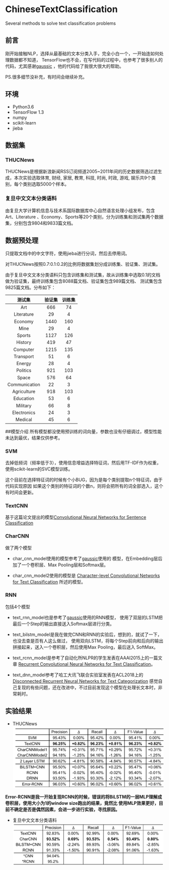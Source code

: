 # ChineseTextClassification
Several methods to solve text classification problems
## 前言
刚开始接触NLP，选择从最基础的文本分类入手，完全小白一个，一开始连如何处理数据都不知道，
TensorFlow也不会，在写代码的过程中，也参考了很多别人的代码，尤其感谢[gaussic](https://github.com/gaussic/text-classification-cnn-rnn)
，他的代码给了我很大很大的帮助。

PS.很多细节没补充，有时间会继续补充。

## 环境
+ Python3.6
+ TensorFlow 1.3
+ numpy
+ scikit-learn
+ jieba
## 数据集
### THUCNews
THUCNews是根据新浪新闻RSS订阅频道2005~2011年间的历史数据筛选过滤生成，本次实验选取体育, 财经, 家居, 教育, 科技, 时尚, 时政, 游戏, 娱乐共9个类别，每个类别选取5000个样本。
### 复旦中文文本分类语料
由复旦大学计算机信息与技术系国际数据库中心自然语言处理小组发布，包含Art、Literature 、Economy、Sports等20个类别，分为训练集和测试集两个数据集，分别包含9804和9833篇文档。
## 数据预处理
只提取文档中的中文字符，使用jieba进行分词，然后去停用词。

对THUCNews按照0.7:0.1:0.2的比例将数据集划分成训练集、验证集、测试集。

由于复旦中文文本分类语料只包含训练集和测试集，故从训练集中选取0.1的文档做为验证集，最终训练集包含8088篇文档、验证集包含989篇文档、
测试集包含9825篇文档。分布如下：

测试集 | 验证集 | 训练集
:---:|:---:|:---:
Art	| 666 | 74	| 742
Literature | 29 | 4 | 34
Economy	| 1440 | 160 | 1601
Mine | 29 | 4 | 34
Sports | 1127 | 126	| 1254
History | 419 | 47 | 468
Computer | 1215 | 135 | 1350
Transport | 51 | 6 | 59
Energy | 28 | 4 | 33
Politics | 921 | 103 | 1026
Space | 576 | 64 | 642
Communication | 22 | 3 | 27
Agriculture	| 918 | 103	| 1022
Education | 53 | 6 | 61
Military | 66 | 8 | 76
Electronics	| 24 | 3 | 28
Medical | 45 | 6 | 53

##模型介绍
所有模型都没使用预训练的词向量，参数也没有仔细调过，模型性能未达到最优，结果仅供参考。
### SVM 
去掉低频词（频率低于3），使用信息增益选择特征词，然后用TF-IDF作为权重，使用scikit-learn的SVC模型训练。

这个目前在选择特征词的时候有个小BUG，因为是每个类别提取n个特征词，由于代码实现原因
如果这个类别的特征词的个数n，则将会把所有的词全部选入，这个有时间会更新。
### TextCNN
基于这篇论文提出的模型[Convolutional Neural Networks for Sentence Classification 
](https://arxiv.org/abs/1408.5882)
### CharCNN
做了两个模型

+ char_cnn_model使用的模型参考了[gaussic](https://github.com/gaussic/text-classification-cnn-rnn)使用的
模型，在Embedding层后加了一个卷积层、Max 
Pooling层和Softmax层。

+ char_cnn_model2使用的模型是
[Character-level Convolutional Networks for Text Classification](http://papers.nips.cc/paper/5782-character-level-convolutional-networks-for-text-classifica)
所述的模型。

### RNN
包括4个模型

+ text_rnn_model也是参考了[gaussic](https://github.com/gaussic/text-classification-cnn-rnn)使用的RNN模型，
使用了双层的LSTM把最后一个Step的输出直接送入Softmax层进行分类。
+ text_bilstm_model是我在做完CNN和RNN的实验后，想到的，就试了一下，也没去查是否有人这么做过，
使用双向LSTM，将每个Step前向和后向的输出拼接起来，送入一个卷积层，然后使用Max Pooling，最后送入
SoftMax。
+ text_rcnn_model是参考了自动化所NLPR的学生发表在AAAI2015上的一篇文章
[Recurrent Convolutional Neural Networks for Text Classification](https://www.aaai.org/ocs/index.php/AAAI/AAAI15/paper/viewPaper/9745)。

+ text_dnn_model参考了哈工大讯飞联合实验室发表在ACL2018上的
[Disconnected Recurrent Neural Networks for Text Categorization](https://www.aclweb.org/anthology/papers/P/P18/P18-1215/)
感觉自己复现的有些问题，还在改进中，不过目前发现这个模型在处理长文本时，非常耗时。

## 实验结果
+ THUCNews
![THUCNews](https://github.com/DrLiLiang/ChineseTextClassification/blob/master/picture/THUNewsResults.png)

**Error-RCNN是我一开始复现RCNN的时候，错误的将BiLSTM的一层MLP理解成卷积层，使用大小为1的window size跑出的结果，竟然比
使用MLP效果更好，目前不确定是否是偶然因素，会进一步进行实验，寻找原因。**
+ 复旦中文文本分类语料
![复旦中文文本分类语料](https://github.com/DrLiLiang/ChineseTextClassification/blob/master/picture/FuDanResults.png)

